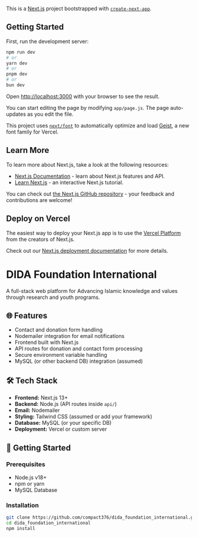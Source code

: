 This is a [Next.js](https://nextjs.org) project bootstrapped with [`create-next-app`](https://github.com/vercel/next.js/tree/canary/packages/create-next-app).

## Getting Started

First, run the development server:

```bash
npm run dev
# or
yarn dev
# or
pnpm dev
# or
bun dev
```

Open [http://localhost:3000](http://localhost:3000) with your browser to see the result.

You can start editing the page by modifying `app/page.js`. The page auto-updates as you edit the file.

This project uses [`next/font`](https://nextjs.org/docs/app/building-your-application/optimizing/fonts) to automatically optimize and load [Geist](https://vercel.com/font), a new font family for Vercel.

## Learn More

To learn more about Next.js, take a look at the following resources:

- [Next.js Documentation](https://nextjs.org/docs) - learn about Next.js features and API.
- [Learn Next.js](https://nextjs.org/learn) - an interactive Next.js tutorial.

You can check out [the Next.js GitHub repository](https://github.com/vercel/next.js) - your feedback and contributions are welcome!

## Deploy on Vercel

The easiest way to deploy your Next.js app is to use the [Vercel Platform](https://vercel.com/new?utm_medium=default-template&filter=next.js&utm_source=create-next-app&utm_campaign=create-next-app-readme) from the creators of Next.js.

Check out our [Next.js deployment documentation](https://nextjs.org/docs/app/building-your-application/deploying) for more details.


# DIDA Foundation International

A full-stack web platform for Advancing Islamic knowledge and values through research and youth programs.

## 🌐 Features

- Contact and donation form handling
- Nodemailer integration for email notifications
- Frontend built with Next.js
- API routes for donation and contact form processing
- Secure environment variable handling
- MySQL (or other backend DB) integration (assumed)

## 🛠️ Tech Stack

- **Frontend:** Next.js 13+
- **Backend:** Node.js (API routes inside `api/`)
- **Email:** Nodemailer
- **Styling:** Tailwind CSS (assumed or add your framework)
- **Database:** MySQL (or your specific DB)
- **Deployment:** Vercel or custom server

## 🚀 Getting Started

### Prerequisites

- Node.js v18+
- npm or yarn
- MySQL Database

### Installation

```bash
git clone https://github.com/compact376/dida_foundation_international.git
cd dida_foundation_international
npm install
